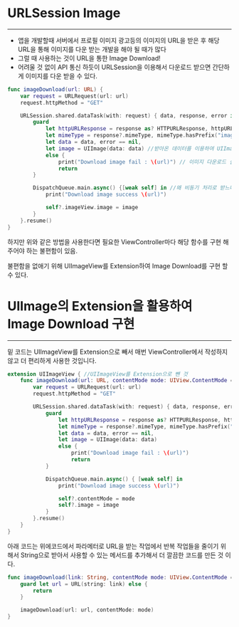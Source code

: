 # URLSession Image

---

- 앱을 개발할때 서버에서 프로필 이미지 광고등의 이미지의 URL을 받은 후 해당 URL을 통해 이미지를 다운 받는 개발을 해야 될 때가 많다
- 그럴 때 사용하는 것이 URL을 통한 Image Download!
- 어려울 것 없이 API 통신 하듯이 URLSession을 이용해서 다운로드 받으면 간단하게 이미지를 다운 받을 수 있다.

```swift
func imageDownload(url: URL) {
    var request = URLRequest(url: url)
    request.httpMethod = "GET"

    URLSession.shared.dataTask(with: request) { data, response, error in
        guard
            let httpURLResponse = response as? HTTPURLResponse, httpURLResponse.statusCode == 200,
            let mimeType = response?.mimeType, mimeType.hasPrefix("image"), // URLSession을 통해 이미지 데이터를 받아 오면 현재 받아온 데이터가 이미지 데이터가 맞는지 확인하기 위해 mimeType을 체크 해주는 것이다. 확인하여 이미지 데이터를 정상적으로 다운로드 받았는지 확인한다.
            let data = data, error == nil,
            let image = UIImage(data: data) //받아온 데이터를 이용하여 UIImage를 생성한다. 위의 과정들이 정상적으로 작동하지 않는다면 이미지 다운로드 실패로 판단하고 esle코드를 실행
            else {
                print("Download image fail : \(url)") // 이미지 다운로드 실패를 알려주는 코드
                return
        }

        DispatchQueue.main.async() {[weak self] in //왜 비동기 처리로 받느냐? 이미지 다운로드를 URLSession을 통해 비동기로 받았기 때문에 메인 스레드에서 imageView를 없데이트 해주라고 명시 해줘야 정상적으로 이미지를 띄울 수 있기 때문이다.
            print("Download image success \(url)")

            self?.imageView.image = image
        }
    }.resume()
}
```

하지만 위와 같은 방법을 사용한다면 필요한 ViewController마다 해당 함수를 구현 해주어야 하는 불편함이 있음.

불편함을 없애기 위해 UIImageView를 Extension하여 Image Download를 구현 할 수 있다.

# UIImage의 Extension을 활용하여 Image Download 구현

---

밑 코드는 UIImageView를 Extension으로 빼서 매번 ViewController에서 작성하지 않고 더 편리하게 사용한 것입니다.

```swift
extension UIImageView { //UIImageView를 Extension으로 뺀 것
    func imageDownload(url: URL, contentMode mode: UIView.ContentMode = .scaleAspectFit) {
        var request = URLRequest(url: url)
        request.httpMethod = "GET"

        URLSession.shared.dataTask(with: request) { data, response, error in
            guard
                let httpURLResponse = response as? HTTPURLResponse, httpURLResponse.statusCode == 200,
                let mimeType = response?.mimeType, mimeType.hasPrefix("image"),
                let data = data, error == nil,
                let image = UIImage(data: data)
                else {
                    print("Download image fail : \(url)")
                    return
            }

            DispatchQueue.main.async() { [weak self] in
                print("Download image success \(url)")

                self?.contentMode = mode
                self?.image = image
            }
        }.resume()
    }
}
```

아래 코드는 위에코드에서 파라메터로 URL을 받는 작업에서 반복 작업들을 줄이기 위해서 String으로 받아서 사용할 수 있는 메서드를 추가해서 더 깔끔한 코드를 만든 것 이다.

```swift
func imageDownload(link: String, contentMode mode: UIView.ContentMode = .scaleAspectFit) {
    guard let url = URL(string: link) else {
        return
    }

    imageDownload(url: url, contentMode: mode)
}
```